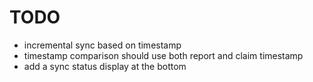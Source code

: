 # TODO

- incremental sync based on timestamp
- timestamp comparison should use both report and claim timestamp
- add a sync status display at the bottom
